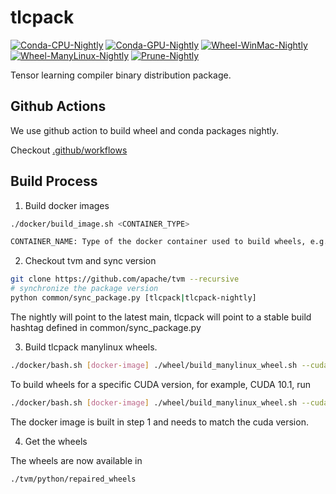 # tlcpack

[![Conda-CPU-Nightly](https://github.com/tlc-pack/tlcpack/workflows/Conda-CPU-Nightly/badge.svg)](https://github.com/tlc-pack/tlcpack/actions?query=workflow%3AConda-CPU-Nightly)
[![Conda-GPU-Nightly](https://github.com/tlc-pack/tlcpack/workflows/Conda-GPU-Nightly/badge.svg)](https://github.com/tlc-pack/tlcpack/actions?query=workflow%3AConda-GPU-Nightly)
[![Wheel-WinMac-Nightly](https://github.com/tlc-pack/tlcpack/workflows/Wheel-WinMac-Nightly/badge.svg)](https://github.com/tlc-pack/tlcpack/actions?query=workflow%3AWheel-WinMac-Nightly)
[![Wheel-ManyLinux-Nightly](https://github.com/tlc-pack/tlcpack/workflows/Wheel-Manylinux-Nightly/badge.svg)](https://github.com/tlc-pack/tlcpack/actions?query=workflow%3AWheel-Manylinux-Nightly)
[![Prune-Nightly](https://github.com/tlc-pack/tlcpack/workflows/Prune-Nightly/badge.svg)](https://github.com/tlc-pack/tlcpack/actions?query=workflow%3APrune-Nightly)

Tensor learning compiler binary distribution package.

## Github Actions

We use github action to build wheel and conda packages nightly.

Checkout [.github/workflows](.github/workflows)


## Build Process

1. Build docker images

```bash
./docker/build_image.sh <CONTAINER_TYPE>

CONTAINER_NAME: Type of the docker container used to build wheels, e.g., (cpu|cu100|cu101|cu102|cu111)
```

2. Checkout tvm and sync version

```bash
git clone https://github.com/apache/tvm --recursive
# synchronize the package version
python common/sync_package.py [tlcpack|tlcpack-nightly]
```

The nightly will point to the latest main, tlcpack
will point to a stable build hashtag defined in common/sync_package.py


3. Build tlcpack manylinux wheels.

```bash
./docker/bash.sh [docker-image] ./wheel/build_manylinux_wheel.sh --cuda none
```

To build wheels for a specific CUDA version, for example, CUDA 10.1, run

```bash
./docker/bash.sh [docker-image] ./wheel/build_manylinux_wheel.sh --cuda 10.1
```

The docker image is built in step 1 and needs to match the cuda version.

4. Get the wheels

The wheels are now available in
```bash
./tvm/python/repaired_wheels
```
